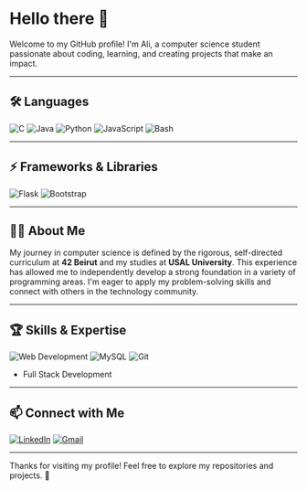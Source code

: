 # Hello there 👋

Welcome to my GitHub profile! I'm Ali, a computer science student passionate about coding, learning, and creating projects that make an impact.  

---

## 🛠️ Languages

![C](https://img.shields.io/badge/C-00599C?style=for-the-badge&logo=c&logoColor=white)
![Java](https://img.shields.io/badge/Java-ED8B00?style=for-the-badge&logo=java&logoColor=white)
![Python](https://img.shields.io/badge/Python-3776AB?style=for-the-badge&logo=python&logoColor=white)
![JavaScript](https://img.shields.io/badge/JavaScript-F7DF1E?style=for-the-badge&logo=javascript&logoColor=black)
![Bash](https://img.shields.io/badge/Bash-4EAA25?style=for-the-badge&logo=gnu-bash&logoColor=white)

---

## ⚡ Frameworks & Libraries

![Flask](https://img.shields.io/badge/Flask-000000?style=for-the-badge&logo=flask&logoColor=white)
![Bootstrap](https://img.shields.io/badge/Bootstrap-7952B3?style=for-the-badge&logo=bootstrap&logoColor=white)

---

## 👨‍💻 About Me

My journey in computer science is defined by the rigorous, self-directed curriculum at **42 Beirut** and my studies at **USAL University**. This experience has allowed me to independently develop a strong foundation in a variety of programming areas. I'm eager to apply my problem-solving skills and connect with others in the technology community.

---

## 🏆 Skills & Expertise

![Web Development](https://img.shields.io/badge/Web_Development-61DAFB?style=for-the-badge&logo=web&logoColor=white)
![MySQL](https://img.shields.io/badge/MySQL-4479A1?style=for-the-badge&logo=mysql&logoColor=white)
![Git](https://img.shields.io/badge/Git-F05032?style=for-the-badge&logo=git&logoColor=white) 
- Full Stack Development  

---

## 📫 Connect with Me

[![LinkedIn](https://img.shields.io/badge/LinkedIn-0077B5?style=for-the-badge&logo=linkedin&logoColor=white)](https://www.linkedin.com/in/ali-koaik-86a4b4272)
[![Gmail](https://img.shields.io/badge/Gmail-D14836?style=for-the-badge&logo=gmail&logoColor=white)](mailto:alikoaik004@gmail.com)

---

Thanks for visiting my profile! Feel free to explore my repositories and projects. 🚀
